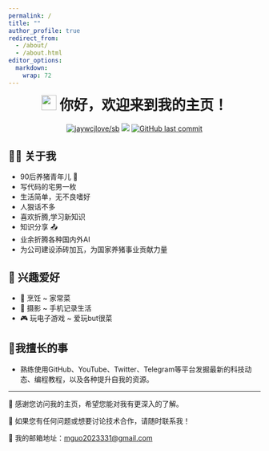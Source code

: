 ```yaml
---
permalink: /
title: ""
author_profile: true
redirect_from: 
  - /about/
  - /about.html
editor_options: 
  markdown: 
    wrap: 72
---
```


<h1 align="center" style="margin-top: 0;">

<img src="https://emojis.slackmojis.com/emojis/images/1531849430/4246/blob-sunglasses.gif?1531849430" width="30"/>
你好，欢迎来到我的主页！

</h1>

<p align="center">
<a href="#" target="_blank"><img src="https://jaywcjlove.github.io/sb/lang/chinese.svg" alt="jaywcjlove/sb"/></a>
<img src="https://img.shields.io/badge/gender-%F0%9F%A4%B5 gentleman-critical"/>
<a href="#"><img src="https://img.shields.io/github/last-commit/tony2015116/tony2015116.github.io" alt="GitHub last commit"/></a>
</p>

## 🙋🏻 关于我 

- 90后养猪青年儿 🐷
- 写代码的宅男一枚
- 生活简单，无不良嗜好
- 人狠话不多
- 喜欢折腾,学习新知识
- 知识分享 📤
- 业余折腾各种国内外AI
- 为公司建设添砖加瓦，为国家养猪事业贡献力量

## 🎈 兴趣爱好

- 🍳 烹饪 ~ 家常菜
- 📸 摄影 ~ 手机记录生活
- 🎮 玩电子游戏 ~ 爱玩but很菜

##  🌟我擅长的事

- 熟练使用GitHub、YouTube、Twitter、Telegram等平台发掘最新的科技动态、编程教程，以及各种提升自我的资源。

---

🙏 感谢您访问我的主页，希望您能对我有更深入的了解。

🤝 如果您有任何问题或想要讨论技术合作，请随时联系我！

📧 我的邮箱地址：[mguo2023331@gmail.com](mailto:mguo2023331@gmail.com)








